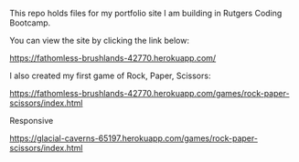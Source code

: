 This repo holds files for my portfolio site I am building in Rutgers Coding Bootcamp.

You can view the site by clicking the link below:

https://fathomless-brushlands-42770.herokuapp.com/

I also created my first game of Rock, Paper, Scissors:

https://fathomless-brushlands-42770.herokuapp.com/games/rock-paper-scissors/index.html

Responsive

https://glacial-caverns-65197.herokuapp.com/games/rock-paper-scissors/index.html
